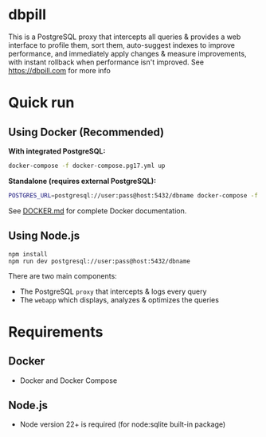 # dbpill

This is a PostgreSQL proxy that intercepts all queries & provides a web interface to profile them, sort them, auto-suggest indexes to improve performance, and immediately apply changes & measure improvements, with instant rollback when performance isn't improved. See https://dbpill.com for more info

# Quick run

## Using Docker (Recommended)

**With integrated PostgreSQL:**
```bash
docker-compose -f docker-compose.pg17.yml up
```

**Standalone (requires external PostgreSQL):**
```bash
POSTGRES_URL=postgresql://user:pass@host:5432/dbname docker-compose -f docker-compose.standalone.yml up
```

See [DOCKER.md](DOCKER.md) for complete Docker documentation.

## Using Node.js

```
npm install
npm run dev postgresql://user:pass@host:5432/dbname
```

There are two main components:

* The PostgreSQL `proxy` that intercepts & logs every query
* The `webapp` which displays, analyzes & optimizes the queries

# Requirements

## Docker
- Docker and Docker Compose

## Node.js
- Node version 22+ is required (for node:sqlite built-in package)
